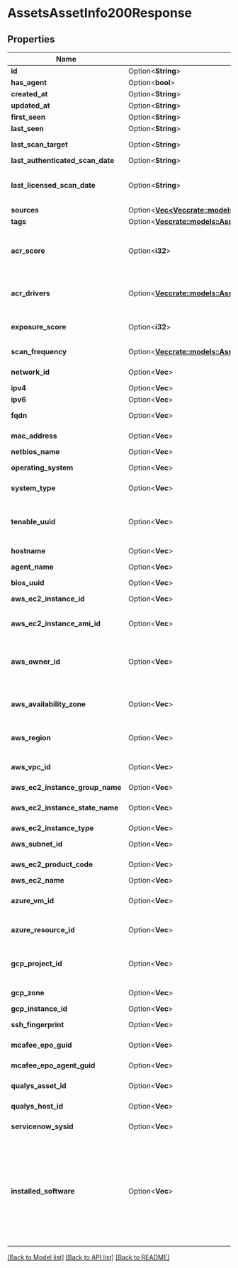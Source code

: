 # AssetsAssetInfo200Response

## Properties

Name | Type | Description | Notes
------------ | ------------- | ------------- | -------------
**id** | Option<**String**> | The UUID of the asset. Use this value as the unique key for the asset. | [optional]
**has_agent** | Option<**bool**> | Indicates if a Nessus agent scan detected the asset. | [optional]
**created_at** | Option<**String**> | The time and date when Tenable.io created the asset record. | [optional]
**updated_at** | Option<**String**> | The time and date when the asset record was last updated. | [optional]
**first_seen** | Option<**String**> | The time and date when a scan first identified the asset. | [optional]
**last_seen** | Option<**String**> | The time and date of the scan that most recently identified the asset. | [optional]
**last_scan_target** | Option<**String**> | The IPv4 address, IPv6 address, or FQDN that the scanner last used to evaluate the asset. | [optional]
**last_authenticated_scan_date** | Option<**String**> | The time and date of the last credentialed scan run on the asset. | [optional]
**last_licensed_scan_date** | Option<**String**> | The time and date of the last scan that identified the asset as licensed. Tenable.io categorizes an asset as licensed if a scan of that asset has returned results from a non-discovery plugin within the last 90 days. | [optional]
**sources** | Option<[**Vec<Vec<crate::models::AssetsListAssets200ResponseAssetsInnerSourcesInnerInner>>**](array.md)> | The sources of the scans that identified the asset. | [optional]
**tags** | Option<[**Vec<crate::models::AssetsAssetInfo200ResponseTagsInner>**](assets_asset_info_200_response_tags_inner.md)> | Category tags assigned to the asset in Tenable.io. | [optional]
**acr_score** | Option<**i32**> | The Asset Criticality Rating (ACR) for the asset. Tenable assigns an ACR to each asset on your network to represent the asset's relative risk as an integer from 1 to 10. For more information, see [Lumin Metrics](https://docs.tenable.com/vulnerability-management/Content/Lumin/LuminMetrics.htm) in the *Tenable Vulnerability Management User Guide*.  This attribute is only present if you have a Lumin license. | [optional]
**acr_drivers** | Option<[**Vec<crate::models::AssetsListAssets200ResponseAssetsInnerAcrDriversInner>**](assets_list_assets_200_response_assets_inner_acr_drivers_inner.md)> | The key drivers that Tenable uses to calculate an asset's Tenable-provided ACR. For more information, see [Lumin Metrics](https://docs.tenable.com/vulnerability-management/Content/Lumin/LuminMetrics.htm) in the *Tenable Vulnerability Management User Guide*.  This attribute is only present if you have a Lumin license. | [optional]
**exposure_score** | Option<**i32**> | The Asset Exposure Score (AES) for the asset. For more information, see [Lumin Metrics](https://docs.tenable.com/vulnerability-management/Content/Lumin/LuminMetrics.htm) in the *Tenable Vulnerability Management User Guide*. | [optional]
**scan_frequency** | Option<[**Vec<crate::models::AssetsListAssets200ResponseAssetsInnerScanFrequencyInner>**](assets_list_assets_200_response_assets_inner_scan_frequency_inner.md)> | Information about how often scans ran against the asset during specified intervals. | [optional]
**network_id** | Option<**Vec<String>**> | The ID of the network object to which the asset belongs. For more information, see [Manage Networks](doc:manage-networks-tio). | [optional]
**ipv4** | Option<**Vec<String>**> | The IPv4 addresses that scans have associated with the asset record. | [optional]
**ipv6** | Option<**Vec<String>**> | The IPv6 addresses that scans have associated with the asset record. | [optional]
**fqdn** | Option<**Vec<String>**> | The fully-qualified domain names that scans have associated with the asset record. | [optional]
**mac_address** | Option<**Vec<String>**> | The MAC addresses that scans have associated with the asset record. | [optional]
**netbios_name** | Option<**Vec<String>**> | The NetBIOS names that scans have associated with the asset record. | [optional]
**operating_system** | Option<**Vec<String>**> | The operating systems that scans have associated with the asset record. | [optional]
**system_type** | Option<**Vec<String>**> | The system types as reported by Plugin ID 54615. Possible values include `router`, `general-purpose`, `scan-host`, and `embedded`. | [optional]
**tenable_uuid** | Option<**Vec<String>**> | The UUID of the agent if an agent is present on the asset. If no agent is present on the asset, then the UUID is a unique identifier assigned by Tenable.io during a credentialed scan when the [Create unique identifier on hosts scanned with credentials](https://docs.tenable.com/vulnerability-management/Content/Scans/Classic/AdvancedSettings.htm) option is enabled. Note that no UUID is set for uncredentialed, non-agent scans. | [optional]
**hostname** | Option<**Vec<String>**> | The hostnames that scans have associated with the asset record. | [optional]
**agent_name** | Option<**Vec<String>**> | The names of any Nessus agents that scanned and identified the asset. | [optional]
**bios_uuid** | Option<**Vec<String>**> | The BIOS UUID that scans have associated with the asset. | [optional]
**aws_ec2_instance_id** | Option<**Vec<String>**> | The unique identifier of the Linux instance in Amazon EC2. For more information, see the Amazon Elastic Compute Cloud Documentation. | [optional]
**aws_ec2_instance_ami_id** | Option<**Vec<String>**> | The unique identifier of the Linux AMI image in Amazon Elastic Compute Cloud (Amazon EC2). For more information, see the Amazon Elastic Compute Cloud Documentation. | [optional]
**aws_owner_id** | Option<**Vec<String>**> | The canonical user identifier for the AWS account associated with the virtual machine instance. For example, `79a59df900b949e55d96a1e698fbacedfd6e09d98eacf8f8d5218e7cd47ef2be`. For more information, see AWS Account Identifiers in the AWS documentation. | [optional]
**aws_availability_zone** | Option<**Vec<String>**> | The availability zone where Amazon Web Services hosts the virtual machine instance, for example, `us-east-1a`. Availability zones are subdivisions of AWS regions. For more information, see Regions and Availability Zones in the AWS documentation. | [optional]
**aws_region** | Option<**Vec<String>**> | The region where AWS hosts the virtual machine instance, for example, `us-east-1`. For more information, see Regions and Availability Zones in the AWS documentation. | [optional]
**aws_vpc_id** | Option<**Vec<String>**> | The unique identifier for the public cloud that hosts the AWS virtual machine instance. For more information, see the Amazon Virtual Private Cloud User Guide. | [optional]
**aws_ec2_instance_group_name** | Option<**Vec<String>**> | The virtual machine instance's group in AWS. | [optional]
**aws_ec2_instance_state_name** | Option<**Vec<String>**> | The state of the virtual machine instance in AWS at the time of the scan. For more information on instance states, see the AWS documentation. | [optional]
**aws_ec2_instance_type** | Option<**Vec<String>**> | The type of instance in AWS EC2. | [optional]
**aws_subnet_id** | Option<**Vec<String>**> | The unique identifier of the AWS subnet where the virtual machine instance was running at the time of the scan. | [optional]
**aws_ec2_product_code** | Option<**Vec<String>**> | The product code associated with the AMI used to launch the virtual machine instance in AWS EC2. | [optional]
**aws_ec2_name** | Option<**Vec<String>**> | The name of the virtual machine instance in AWS EC2. | [optional]
**azure_vm_id** | Option<**Vec<String>**> | The unique identifier of the Microsoft Azure virtual machine instance. For more information, see \"Accessing and Using Azure VM Unique ID\" in the Microsoft Azure documentation. | [optional]
**azure_resource_id** | Option<**Vec<String>**> | The unique identifier of the resource in the Azure Resource Manager. For more information, see the Azure Resource Manager Documentation. | [optional]
**gcp_project_id** | Option<**Vec<String>**> | The customized name of the project to which the virtual machine instance belongs in Google Cloud Platform (GCP). For more information, see \"Creating and Managing Projects\" in the GCP documentation. | [optional]
**gcp_zone** | Option<**Vec<String>**> | The zone where the virtual machine instance runs in GCP. For more information, see \"Regions and Zones\" in the GCP documentation. | [optional]
**gcp_instance_id** | Option<**Vec<String>**> | The unique identifier of the virtual machine instance in GCP. | [optional]
**ssh_fingerprint** | Option<**Vec<String>**> | The SSH key fingerprints that scans have associated with the asset record. | [optional]
**mcafee_epo_guid** | Option<**Vec<String>**> | The unique identifier of the asset in McAfee ePolicy Orchestrator (ePO). For more information, see the McAfee documentation. | [optional]
**mcafee_epo_agent_guid** | Option<**Vec<String>**> | The unique identifier of the McAfee ePO agent that identified the asset. For more information, see the McAfee documentation. | [optional]
**qualys_asset_id** | Option<**Vec<String>**> | The Asset ID of the asset in Qualys. For more information, see the Qualys documentation. | [optional]
**qualys_host_id** | Option<**Vec<String>**> | The Host ID of the asset in Qualys. For more information, see the Qualys documentation. | [optional]
**servicenow_sysid** | Option<**Vec<String>**> | The unique record identifier of the asset in ServiceNow. For more information, see the ServiceNow documentation. | [optional]
**installed_software** | Option<**Vec<String>**> | A list of Common Platform Enumeration (CPE) values that represent software applications a scan identified as present on an asset. This attribute supports the CPE 2.2 format. For more information, see the \"Component Syntax\" section of the [CPE Specification, Version 2.2](https://cpe.mitre.org/files/cpe-specification_2.2.pdf). For assets identified in Tenable scans, this attribute contains data only if a scan using [Nessus Plugin ID 45590](https://www.tenable.com/plugins/nessus/45590) has evaluated the asset.  **Note:** If no scan detects an application within 30 days of the scan that originally detected the application, Tenable.io considers the detection of that application expired. As a result, the next time a scan evaluates the asset, Tenable.io removes the expired application from the installed_software attribute. This activity is logged as a `remove` type of `attribute_change` update in the asset activity log. | [optional]

[[Back to Model list]](../README.md#documentation-for-models) [[Back to API list]](../README.md#documentation-for-api-endpoints) [[Back to README]](../README.md)


